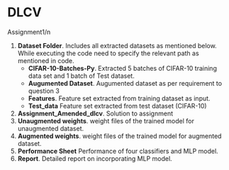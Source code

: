 # DLCV
Assignment1/n
1. **Dataset Folder**.  Includes all extracted datasets as mentioned below. While executing the code need to specify the relevant path as mentioned in code. 
     -  **CIFAR-10-Batches-Py**.     Extracted 5 batches of CIFAR-10 training data set and 1 batch of Test dataset.
     -  **Augumented Dataset**.    Augumented dataset as per requirement to question 3
     -  **Features**.              Feature set extracted from training dataset as input.
     -  **Test_data**              Feature set extracted from test dataset (CIFAR-10)
2.  **Assignment_Amended_dlcv**.   Solution to assignment
3.  **Unaugmented weights**.       weight files of the trained model for unaugmented dataset.
4.  **Augmented weights**.       weight files of the trained model for augmented dataset. 
5.  **Performance Sheet**         Performance of four classifiers and MLP model.
6.  **Report**.                    Detailed report on incorporating MLP model. 

